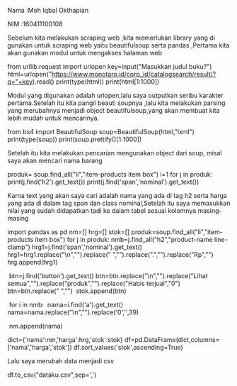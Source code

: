 Nama    :Moh Iqbal Okthapian

NIM       :160411100108

Sebelum kita melakukan scraping web ,kita memerlukan library yang di gunakan untuk scraping web yaitu beautifulsoup serta pandas ,Pertama kita akan gunakan modul untuk mengakses halaman web

from urllib.request import urlopen
key=input("Masukkan judul buku?")
html=urlopen("https://www.monotaro.id/corp_id/catalogsearch/result/?q="+key).read()
print(type(html))
print(html[1:1000])

Modul yang digunakan adalah urlopen,lalu saya outputkan seribu karakter pertama.Setelah itu kita pangil beauti soupnya ,lalu kita melakukan parsing yang merubahnya menjadi object beautifulsoup,yang akan membuat kita lebih mudah untuk mencarinya.



from bs4 import BeautifulSoup
soup=BeautifulSoup(html,"lxml")
print(type(soup))
print(soup.prettify()[1:1000])

Setelah itu kita melakukan pencarian mengunakan object dari
soup, misal saya akan mencari nama barang

produk= soup.find_all("li","item-products item box")
i=1
for j in produk:
    print(j.find('h2').get_text())
    print(j.find('span','nominal').get_text())

Karna text yang akan saya cari adalah nama yang ada di tag h2 serta harga yang ada di dalam tag span dan class nominal,Setelah itu saya memasukkan nilai yang sudah didapatkan tadi ke dalam tabel sesuai kolomnya masing-masing

import pandas as pd
nm=[]
hrg=[]
stok=[]
produk=soup.find_all("li","item-products item box")
for j in produk:
    nmb=j.find_all("h2","product-name line-clamp")
    hrg1=j.find('span','nominal').get_text()
    hrg1=hrg1.replace("\n","").replace(" ","").replace(".","").replace("Rp","")
    hrg.append(hrg1)

​    btn=j.find('button').get_text()
​    btn=btn.replace("\n","").replace("Lihat semua","").replace("produk","").replace("Habis terjual","0")
​    btn=btn.replace(" ","")
​    stok.append(btn)

​    for i in nmb:
​        nama=i.find('a').get_text()
​        nama=nama.replace("\n","").replace('0','',39)

​         nm.append(nama) 

dict={'nama':nm,'harga':hrg,'stok':stok}
df=pd.DataFrame(dict,columns=['nama','harga','stok'])
df.sort_values('stok',ascending=True)



Lalu saya merubah data menjadi csv

df.to_csv("dataku.csv",sep=',')